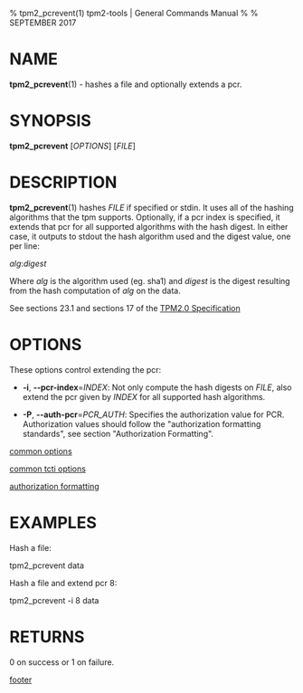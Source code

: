 % tpm2_pcrevent(1) tpm2-tools | General Commands Manual
%
% SEPTEMBER 2017

# NAME

**tpm2_pcrevent**(1) - hashes a file and optionally extends a pcr.

# SYNOPSIS

**tpm2_pcrevent** [*OPTIONS*] [_FILE_]

# DESCRIPTION

**tpm2_pcrevent**(1) hashes _FILE_ if specified or stdin. It uses all of the
hashing algorithms that the tpm supports. Optionally, if a pcr index is
specified, it extends that pcr for all supported algorithms with the hash
digest. In either case, it outputs to stdout the hash algorithm used and the
digest value, one per line:

_alg_:_digest_

Where _alg_ is the algorithm used (eg. sha1) and _digest_ is the digest
resulting from the hash computation of _alg_ on the data.

See sections 23.1 and sections 17 of the [TPM2.0 Specification](https://trustedcomputinggroup.org/wp-content/uploads/TPM-Rev-2.0-Part-3-Commands-01.38.pdf)

# OPTIONS

These options control extending the pcr:

  * **-i**, **--pcr-index**=_INDEX_:
    Not only compute the hash digests on _FILE_, also extend the pcr given by
    _INDEX_ for all supported hash algorithms.

  * **-P**, **--auth-pcr**=_PCR\_AUTH_:
    Specifies the authorization value for PCR. Authorization values
    should follow the "authorization formatting standards", see section
    "Authorization Formatting".

[common options](common/options.md)

[common tcti options](common/tcti.md)

[authorization formatting](common/authorizations.md)

# EXAMPLES

Hash a file:

tpm2_pcrevent data

Hash a file and extend pcr 8:

tpm2_pcrevent -i 8 data

# RETURNS

0 on success or 1 on failure.

[footer](common/footer.md)
